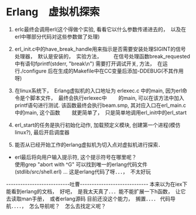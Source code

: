 Erlang　虚拟机探索
====================

1. erlc最终会调用erl(这个得做个实验, 看看它以什么参数传递进去的，　以及在erl中哪部分代码对这些参数做了处理)
2. erl_init.c中的have_break_handle用来指示是否需要安装处理SIGINT的信号处理器，　默认是安装的，　实验方法，
　　在信号处理函数break_requested中有语句fprintf(stderr, "break\n") 需要打开调试开关, 方法，　在运行./configure
    后在生成的Makefile中在CC变量后添加-DDEBUG(不其作用呀)

3. 在linux系统下，　Erlang虚拟机的入口地址为 erlexec.c 中的main, 因为erl命令是个脚本文件，　最终会执行erlexec中
　　的main, 可以在该方法中加入printf语句进行测试. 该函数最终会执行beam.smp, 其对应入口在erl_main.c中的main, 这个函数
　　就更简单了，　只是简单地调用erl_init中的erl_start


4. erl_start的任务是执行初始化动作, 加载预定义模块, 创建第一个进程(模仿linux?), 最后开启调度器

5. 能否从已经开始工作的erlang虚拟机为切入点对虚拟机进行探索．
  * erl最后将向用户输入提示符, 这个提示符号在哪里呢？     
        使用grep "abort with ^G" 可以找到唯一的erlang代码文件(stdlib/src/shell.erl) ... 这是erlang代码了呀．．．，　不太好玩

---------------------------吐曹-----------------------------
本来以为在iex下能看到erlang的文档，　好吧，　是我太天真了．．．能不能扩展一下h函数，　让它去读取man手册，　或者erlang源码
目前还没这个能力，　搁置．．．．
代码导航．．．．，　怎么导航呢？　怎么去找定义呢？

